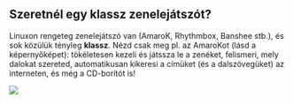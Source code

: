 <?php require("../../entete.php");?> <?php require("../../base.php");?> <?php require("../../fonctions.php");?>

<div id="corps">

<h2>Szeretnél egy klassz zenelejátszót?</h2>

Linuxon rengeteg zenelejátszó van (AmaroK, Rhythmbox, Banshee stb.), és sok közülük tényleg <b>klassz</b>. Nézd csak meg pl. az AmaroKot (lásd a képernyőképet): tökéletesen kezeli és játssza le a zenéket, felismeri, mely dalokat szereted, automatikusan kikeresi a címüket (és a dalszövegüket) az interneten, és még a CD-borítót is!

<img src="Images/amarok.png" />

</div>


